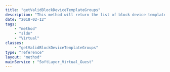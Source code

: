 ```yaml
---
title: "getValidBlockDeviceTemplateGroups"
description: "This method will return the list of block device template groups that are valid to the host. For instance, it will validate that the template groups returned are compatible with the size and number of disks on the host. "
date: "2018-02-12"
tags:
    - "method"
    - "sldn"
    - "Virtual"
classes:
    - "getValidBlockDeviceTemplateGroups"
type: "reference"
layout: "method"
mainService : "SoftLayer_Virtual_Guest"
---
```

